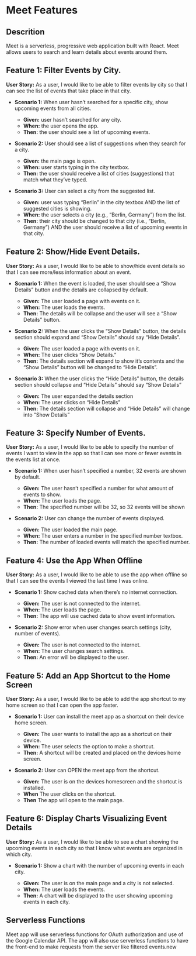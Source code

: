 # Meet Features

## Descrition
Meet is a serverless, progressive web application built with React. Meet allows users to search and learn details about events around them.

## Feature 1: Filter Events by City. 
**User Story:** As a user, I would like to be able to filter events by city so that I can see the list of events that take place in that city. 

- **Scenario 1:** When user hasn’t searched for a specific city, show upcoming events from all cities.

    + **Given:** user hasn’t searched for any city.
    + **When:** the user opens the app.
    + **Then:** the user should see a list of upcoming events.

- **Scenario 2:** User should see a list of suggestions when they search for a city.

    + **Given:** the main page is open.
    + **When:** user starts typing in the city textbox.
    + **Then:** the user should receive a list of cities (suggestions) that match what they’ve typed.

- **Scenario 3:** User can select a city from the suggested list.

    + **Given:** user was typing “Berlin” in the city textbox AND the list of suggested cities is showing.
    + **When:** the user selects a city (e.g., “Berlin, Germany”) from the list.
    + **Then:** their city should be changed to that city (i.e., “Berlin, Germany”) AND the user should receive a list of upcoming events in that city.

## Feature 2: Show/Hide Event Details. 
**User Story:** As a user, I would like to be able to show/hide event details so that I can see more/less information about an event. 

- **Scenario 1:** When the event is loaded, the user should see a “Show Details” button and the details are collapsed by default.

	+ **Given:** The user loaded a page with events on it.
	+ **When:** The user loads the events.
	+ **Then:** The details will be collapse and the user will see a “Show Details” button.

- **Scenario 2:** When the user clicks the “Show Details” button, the details section should expand and “Show Details” should say “Hide Details”.

    + **Given:** The user loaded a page with events on it.
    + **When:** The user clicks “Show Details.”
    + **Then:** The details section will expand to show it’s contents and the “Show Details” button will be changed to “Hide Details”.

- **Scenario 3:** When the user clicks the “Hide Details” button, the details section should collapse and “Hide Details” should say “Show Details”

    + **Given:** The user expanded the details section
    + **When:** The user clicks on “Hide Details”
    + **Then:** The details section will collapse and “Hide Details” will change into “Show Details”

## Feature 3: Specify Number of Events. 
**User Story:** As a user, I would like to be able to specify the number of events I want to view in the app so that I can see more or fewer events in the events list at once. 

- **Scenario 1:** When user hasn’t specified a number, 32 events are shown by default. 

    + **Given:** The user hasn’t specified a number for what amount of events to show.
    + **When:** The user loads the page.
    + **Then:** The specified number will be 32, so 32 events will be shown

- **Scenario 2:** User can change the number of events displayed. 

    + **Given:** The user loaded the main page.
    + **When:** The user enters a number in the specified number textbox.
    + **Then:** The number of loaded events will match the specified number.

## Feature 4: Use the App When Offline
**User Story:** As a user, I would like to be able to use the app when offline so that I can see the events I viewed the last time I was online. 

- **Scenario 1:** Show cached data when there’s no internet connection. 

    + **Given:** The user is not connected to the internet.
    + **When:** The user loads the page.
    + **Then:** The app will use cached data to show event information.

- **Scenario 2:** Show error when user changes search settings (city, number of events). 

    + **Given:** The user is not connected to the internet.
    + **When:** The user changes search settings.
    + **Then:** An error will be displayed to the user.

## Feature 5: Add an App Shortcut to the Home Screen 
**User Story:** As a user, I would like to be able to add the app shortcut to my home screen so that I can open the app faster. 

- **Scenario 1:** User can install the meet app as a shortcut on their device home screen.

    + **Given:** The user wants to install the app as a shortcut on their device.
    + **When:** The user selects the option to make a shortcut.
    + **Then:** A shortcut will be created and placed on the devices home screen.

- **Scenario 2:** User can OPEN the meet app from the shortcut.

    + **Given:** The user is on the devices homescreen and the shortcut is installed.
    + **When** The user clicks on the shortcut.
    + **Then** The app will open to the main page. 

## Feature 6: Display Charts Visualizing Event Details 
**User Story:** As a user, I would like to be able to see a chart showing the upcoming events in each city so that I know what events are organized in which city. 
- **Scenario 1:** Show a chart with the number of upcoming events in each city.

    + **Given:** The user is on the main page and a city is not selected.
    + **When:** The user loads the events.
    + **Then:** A chart will be displayed to the user showing upcoming events in each city.

## Serverless Functions
Meet app will use serverless functions for OAuth authorization and use of the Google Calendar API. The app will also use serverless functions to have the front-end to make requests from the server like filtered events.new